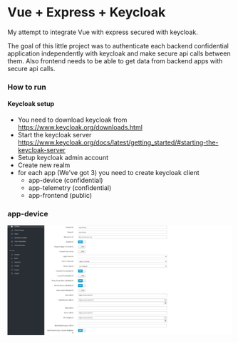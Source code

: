 # Vue + Express + Keycloak

My attempt to integrate Vue with express secured with keycloak.

The goal of this little project was to authenticate each backend confidential application independently with keycloak and make secure api calls between them.
Also frontend needs to be able to get data from backend apps with secure api calls.

### How to run

#### Keycloak setup

- You need to download keycloak from https://www.keycloak.org/downloads.html
- Start the keycloak server https://www.keycloak.org/docs/latest/getting_started/#starting-the-keycloak-server
- Setup keycloak admin account
- Create new realm
- for each app (We've got 3) you need to create keycloak client
  - app-device (confidential)
  - app-telemetry (confidential)
  - app-frontend (public)

### app-device

![Keycloak Device Client](keycloak-app-device.jpg "Keycloak Device Client")
